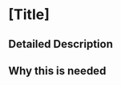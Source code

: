 <!-- Replace [Title] with a short summary of what this pull request is -->
# [Title]

<!-- If you need help add the `help-wanted` label -->

## Detailed Description

<!-- Please provide a detailed description on what exactly this pull request adds or changes -->

## Why this is needed

<!-- Please describe why you think this should be added or changed -->
